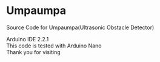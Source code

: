 # Umpaumpa
Source Code for Umpaumpa(Ultrasonic Obstacle Detector)   
   
Arduino IDE 2.2.1   
This code is tested with Arduino Nano   
Thank you for visiting
